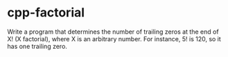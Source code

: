 # cpp-factorial

Write a program that determines the number of trailing zeros at the end of X! (X factorial), where X is an arbitrary number. For instance, 5! is 120, so it has one trailing zero.
